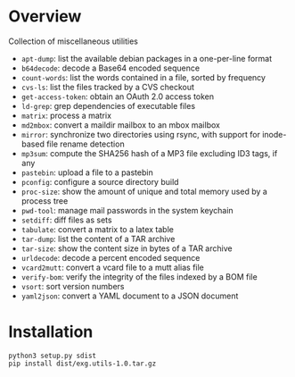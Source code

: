 # Overview

Collection of miscellaneous utilities

* `apt-dump`: list the available debian packages in a one-per-line format
* `b64decode`: decode a Base64 encoded sequence
* `count-words`: list the words contained in a file, sorted by frequency
* `cvs-ls`: list the files tracked by a CVS checkout
* `get-access-token`: obtain an OAuth 2.0 access token
* `ld-grep`: grep dependencies of executable files
* `matrix`: process a matrix
* `md2mbox`: convert a maildir mailbox to an mbox mailbox
* `mirror`: synchronize two directories using rsync, with support for
inode-based file rename detection
* `mp3sum`: compute the SHA256 hash of a MP3 file excluding ID3 tags, if any
* `pastebin`: upload a file to a pastebin
* `pconfig`: configure a source directory build
* `proc-size`: show the amount of unique and total memory used by a process tree
* `pwd-tool`: manage mail passwords in the system keychain
* `setdiff`: diff files as sets
* `tabulate`: convert a matrix to a latex table
* `tar-dump`: list the content of a TAR archive
* `tar-size`: show the content size in bytes of a TAR archive
* `urldecode`: decode a percent encoded sequence
* `vcard2mutt`: convert a vcard file to a mutt alias file
* `verify-bom`: verify the integrity of the files indexed by a BOM file
* `vsort`: sort version numbers
* `yaml2json`: convert a YAML document to a JSON document


# Installation

```
python3 setup.py sdist
pip install dist/exg.utils-1.0.tar.gz
```
